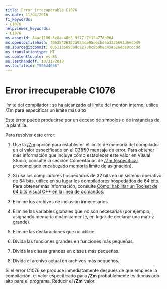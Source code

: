 ```yaml
---
title: Error irrecuperable C1076
ms.date: 11/04/2016
f1_keywords:
- C1076
helpviewer_keywords:
- C1076
ms.assetid: 84ac1180-3e8a-48e8-9f77-7f18a778b964
ms.openlocfilehash: 70525426182a923de85eecbd5a3335693d6e8949
ms.sourcegitcommit: 6052185696adca270bc9bdbec45a626dd89cdcdd
ms.translationtype: MT
ms.contentlocale: es-ES
ms.lasthandoff: 10/31/2018
ms.locfileid: "50644696"
---
```

# <a name="fatal-error-c1076"></a>Error irrecuperable C1076

límite del compilador : se ha alcanzado el límite del montón interno; utilice /Zm para especificar un límite más alto

Este error puede producirse por un exceso de símbolos o de instancias de la plantilla.

Para resolver este error:

1. Use la [/Zm](../../build/reference/zm-specify-precompiled-header-memory-allocation-limit.md) opción para establecer el límite de memoria del compilador en el valor especificado en el [C3859](../../error-messages/compiler-errors-2/compiler-error-c3859.md) mensaje de error. Para obtener más información que incluye cómo establecer este valor en Visual Studio, consulte la sección Comentarios de [/Zm (especificar precompilado encabezado memoria límite de asignación)](../../build/reference/zm-specify-precompiled-header-memory-allocation-limit.md).

1. Si usa los compiladores hospedados de 32 bits en un sistema operativo de 64 bits, utilice en su lugar los compiladores hospedados de 64 bits. Para obtener más información, consulte [Cómo: habilitar un Toolset de 64 bits Visual C++ en la línea de comandos](../../build/how-to-enable-a-64-bit-visual-cpp-toolset-on-the-command-line.md).

1. Elimine los archivos de inclusión innecesarios.

1. Elimine las variables globales que no son necesarias (por ejemplo, asignando memoria dinámicamente, en lugar de declarar una matriz grande).

1. Elimine las declaraciones que no utilice.

1. Divida las funciones grandes en funciones más pequeñas.

1. Divida las clases grandes en clases más pequeñas.

1. Divida el archivo actual en archivos más pequeños.

Si el error C1076 se produce inmediatamente después de que empiece la compilación, el valor especificado para **/Zm** probablemente es demasiado alto para el programa. Reducir el **/Zm** valor.